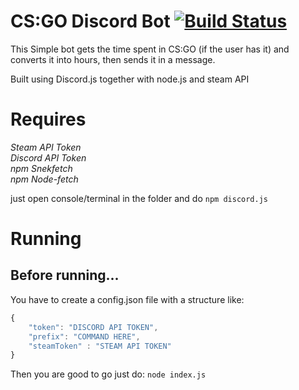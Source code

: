 # CS:GO Discord Bot [![Build Status](https://travis-ci.com/Lemorz56/CSgoDiscordBot.svg?token=Fiuz1pyAyCez2gUsiqUi&branch=master)](https://travis-ci.com/Lemorz56/CSgoDiscordBot)

This Simple bot gets the time spent in CS:GO (if the user has it) and converts it into hours, then sends it in a message.

Built using Discord.js together with node.js and steam API


# Requires  
*Steam API Token\
Discord API Token\
npm Snekfetch\
npm Node-fetch*

just open console/terminal in the folder and do ``npm discord.js``

# Running
## Before running...
You have to create a config.json file with a structure like:
```javascript
{
    "token": "DISCORD API TOKEN",
    "prefix": "COMMAND HERE",
    "steamToken" : "STEAM API TOKEN"
}
```
Then you are good to go just do:
``node index.js``

